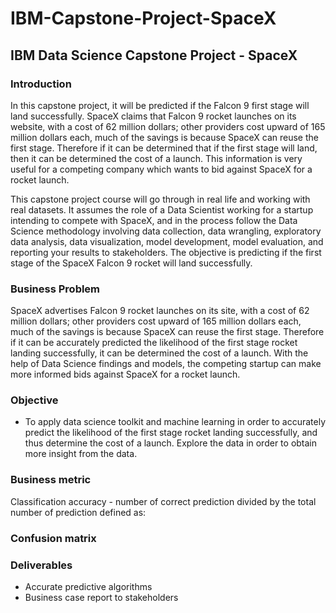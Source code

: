 # IBM-Capstone-Project-SpaceX

## IBM Data Science Capstone Project - SpaceX

### Introduction

In this capstone project, it will be predicted if the Falcon 9 first stage will land successfully. SpaceX claims that Falcon 9 rocket launches on its website, with a cost of 62 million dollars; other providers cost upward of 165 million dollars each, much of the savings is because SpaceX can reuse the first stage. Therefore if it  can be determined that if the first stage will land, then it can be determined the cost of a launch. This information is very useful for a competing company which wants to bid against SpaceX for a rocket launch.

This capstone project course will go through in real life and working with real datasets. It assumes the role of a Data Scientist working for a startup intending to compete with SpaceX, and in the process follow the Data Science methodology involving data collection, data wrangling, exploratory data analysis, data visualization, model development, model evaluation, and reporting your results to stakeholders. The objective is predicting if the first stage of the SpaceX Falcon 9 rocket will land successfully.

### Business Problem
SpaceX advertises Falcon 9 rocket launches on its site, with a cost of 62 million dollars; other providers cost upward of 165 million dollars each, much of the savings is because SpaceX can reuse the first stage. Therefore if it can be accurately predicted the likelihood of the first stage rocket landing successfully, it can be determined the cost of a launch. With the help of  Data Science findings and models, the competing startup can make more informed bids against SpaceX for a rocket launch.

### Objective
* To apply data science toolkit and machine learning in order to accurately predict the likelihood of the first stage rocket landing successfully, and thus determine the cost of a launch.
Explore the data in order to obtain more insight from the data.

### Business metric
Classification accuracy - number of correct prediction divided by the total number of prediction defined as:
 

### Confusion matrix

### Deliverables
* Accurate predictive algorithms
* Business case report to stakeholders
